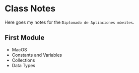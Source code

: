 # Class Notes

Here goes my notes for the `Diplomado de Apliaciones móviles`.

## First Module
- MacOS
- Constants and Variables
- Collections
- Data Types
